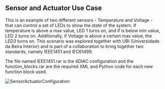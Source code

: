 ## Sensor and Actuator Use Case

This is an example of two different sensors - Temperature and Voltage - that can control a set of LEDs to show the state of the system. If temperature is above a max value, LED 1 turns on, and if is below min value, LED 2 turns on. Additionally, if Voltage is above a certain max value, the LED3 turns on. This scenario was explored together with UBI (Universidade da Beira Interior) and is part of a collaboration to bring together two standards, namely IEEE1451 and IEC61499.

The file named IEEE1451.rar is the 4DIAC configuration and the function_blocks.rar are the required XML and Python code for each new function block used.

![SensorActuatorConfiguration](https://github.com/SYSTEC-FoF-FEUP/dinasoreua/blob/master/resources/use_cases/sensor_actuator/normal_ieee.PNG)
